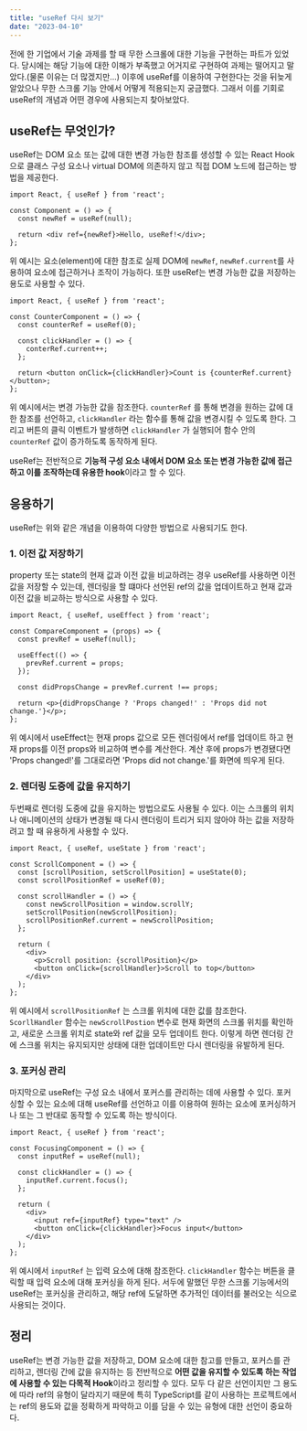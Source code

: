 ```yaml
---
title: "useRef 다시 보기"
date: "2023-04-10"
---
```


전에 한 기업에서 기술 과제를 할 때 무한 스크롤에 대한 기능을 구현하는 파트가 있었다. 당시에는 해당 기능에 대한 이해가 부족했고 어거지로 구현하여 과제는 떨어지고 말았다.(물론 이유는 더 많겠지만...) 이후에 useRef를 이용하여 구현한다는 것을 뒤늦게 알았으나 무한 스크롤 기능 안에서 어떻게 적용되는지 궁금했다. 그래서 이를 기회로 useRef의 개념과 어떤 경우에 사용되는지 찾아보았다.

## useRef는 무엇인가?

useRef는 DOM 요소 또는 값에 대한 변경 가능한 참조를 생성할 수 있는 React Hook으로 클래스 구성 요소나 virtual DOM에 의존하지 않고 직접 DOM 노드에 접근하는 방법을 제공한다.

```tsx
import React, { useRef } from 'react';

const Component = () => {
  const newRef = useRef(null);

  return <div ref={newRef}>Hello, useRef!</div>;
};
```

위 예시는 요소(element)에 대한 참조로 실제 DOM에 `newRef`, `newRef.current`를 사용하여 요소에 접근하거나 조작이 가능하다. 또한 useRef는 변경 가능한 값을 저장하는 용도로 사용할 수 있다.

```tsx
import React, { useRef } from 'react';

const CounterComponent = () => {
  const counterRef = useRef(0);

  const clickHandler = () => {
    conterRef.current++;
  };

  return <button onClick={clickHandler}>Count is {counterRef.current}</button>;
};
```

위 예시에서는 변경 가능한 값을 참조한다. `counterRef` 를 통해 변경을 원하는 값에 대한 참조를 선언하고, `clickHandler` 라는 함수를 통해 값을 변경시킬 수 있도록 한다. 그리고 버튼의 클릭 이벤트가 발생하면 `clickHandler` 가 실행되어 함수 안의 `counterRef` 값이 증가하도록 동작하게 된다.

useRef는 전반적으로 **기능적 구성 요소 내에서 DOM 요소 또는 변경 가능한 값에 접근하고 이를 조작하는데 유용한 hook**이라고 할 수 있다.

## 응용하기

useRef는 위와 같은 개념을 이용하여 다양한 방법으로 사용되기도 한다.

### 1. 이전 값 저장하기

property 또는 state의 현재 값과 이전 값을 비교하려는 경우 useRef를 사용하면 이전 값을 저장할 수 있는데, 렌더링을 할 떄마다 선언된 ref의 값을 업데이트하고 현재 값과 이전 값을 비교하는 방식으로 사용할 수 있다.

```tsx
import React, { useRef, useEffect } from 'react';

const CompareComponent = (props) => {
  const prevRef = useRef(null);

  useEffect(() => {
    prevRef.current = props;
  });

  const didPropsChange = prevRef.current !== props;

  return <p>{didPropsChange ? 'Props changed!' : 'Props did not change.'}</p>;
};
```

위 예시에서 useEffect는 현재 props 값으로 모든 렌더링에서 ref를 업데이트 하고 현재 props를 이전 props와 비교하여 변수를 계산한다. 계산 후에 props가 변경됐다면 'Props changed!'를 그대로라면 'Props did not change.'를 화면에 띄우게 된다.

### 2. 렌더링 도중에 값을 유지하기

두번째로 렌더링 도중에 값을 유지하는 방법으로도 사용될 수 있다. 이는 스크롤의 위치나 애니메이션의 상태가 변경될 때 다시 렌더링이 트리거 되지 않아야 하는 값을 저장하려고 할 때 유용하게 사용할 수 있다.

```tsx
import React, { useRef, useState } from 'react';

const ScrollComponent = () => {
  const [scrollPosition, setScrollPosition] = useState(0);
  const scrollPositionRef = useRef(0);

  const scrollHandler = () => {
    const newScrollPosition = window.scrollY;
    setScrollPosition(newScrollPosition);
    scrollPositionRef.current = newScrollPosition;
  };

  return (
    <div>
      <p>Scroll position: {scrollPosition}</p>
      <button onClick={scrollHandler}>Scroll to top</button>
    </div>
  );
};
```

위 예시에서 `scrollPositionRef` 는 스크롤 위치에 대한 값를 참조한다. `ScorllHandler` 함수는 `newScrollPostion` 변수로 현재 화면의 스크롤 위치를 확인하고, 새로운 스크롤 위치로 state와 ref 값을 모두 업데이트 한다. 이렇게 하면 렌더링 간에 스크롤 위치는 유지되지만 상태에 대한 업데이트만 다시 렌더링을 유발하게 된다.

### 3. 포커싱 관리

마지막으로 useRef는 구성 요소 내에서 포커스를 관리하는 데에 사용할 수 있다. 포커싱할 수 있는 요소에 대해 useRef를 선언하고 이를 이용하여 원하는 요소에 포커싱하거나 또는 그 반대로 동작할 수 있도록 하는 방식이다.

```tsx
import React, { useRef } from 'react';

const FocusingComponent = () => {
  const inputRef = useRef(null);

  const clickHandler = () => {
    inputRef.current.focus();
  };

  return (
    <div>
      <input ref={inputRef} type="text" />
      <button onClick={clickHandler}>Focus input</button>
    </div>
  );
};
```

위 예시에서 `inputRef` 는 입력 요소에 대해 참조한다. `clickHandler` 함수는 버튼을 클릭할 때 입력 요소에 대해 포커싱을 하게 된다. 서두에 말했던 무한 스크롤 기능에서의 useRef는 포커싱을 관리하고, 해당 ref에 도달하면 추가적인 데이터를 불러오는 식으로 사용되는 것이다.

## 정리

useRef는 변경 가능한 값을 저장하고, DOM 요소에 대한 참고를 만들고, 포커스를 관리하고, 렌더링 간에 값을 유지하는 등 전반적으로 **어떤 값을 유지할 수 있도록 하는 작업에 사용할 수 있는 다목적 Hook**이라고 정리할 수 있다. 모두 다 같은 선언이지만 그 용도에 따라 ref의 유형이 달라지기 때문에 특히 TypeScript를 같이 사용하는 프로젝트에서는 ref의 용도와 값을 정확하게 파악하고 이를 담을 수 있는 유형에 대한 선언이 중요하다.

